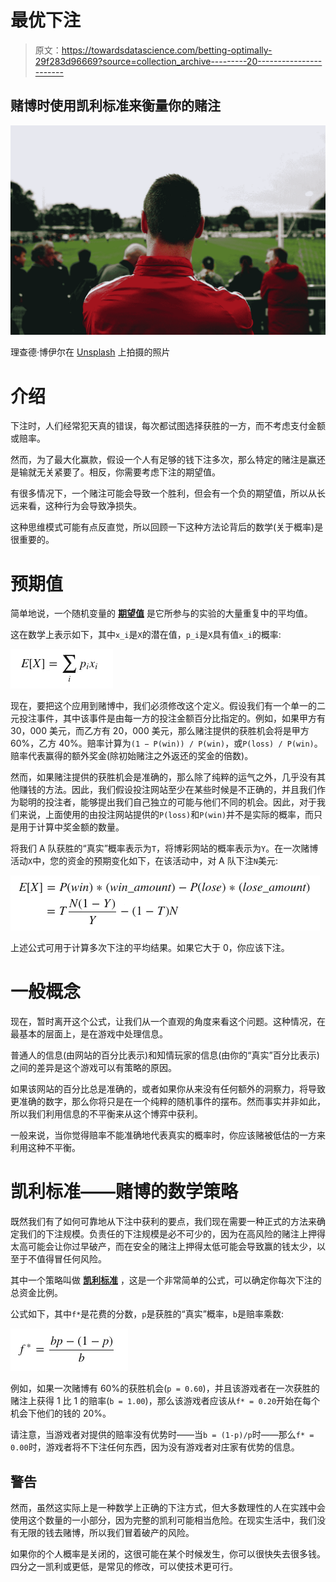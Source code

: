 # 最优下注

> 原文：<https://towardsdatascience.com/betting-optimally-29f283d96669?source=collection_archive---------20----------------------->

## 赌博时使用凯利标准来衡量你的赌注

![](img/280b211e1e63007994fc0db47c489a9a.png)

理查德·博伊尔在 [Unsplash](https://unsplash.com?utm_source=medium&utm_medium=referral) 上拍摄的照片

# 介绍

下注时，人们经常犯天真的错误，每次都试图选择获胜的一方，而不考虑支付金额或赔率。

然而，为了最大化赢款，假设一个人有足够的钱下注多次，那么特定的赌注是赢还是输就无关紧要了。相反，你需要考虑下注的期望值。

有很多情况下，一个赌注可能会导致一个胜利，但会有一个负的期望值，所以从长远来看，这种行为会导致净损失。

这种思维模式可能有点反直觉，所以回顾一下这种方法论背后的数学(关于概率)是很重要的。

# 预期值

简单地说，一个随机变量的 [**期望值**](https://en.wikipedia.org/wiki/Expected_value) 是它所参与的实验的大量重复中的平均值。

这在数学上表示如下，其中`x_i`是`X`的潜在值，`p_i`是`X`具有值`x_i`的概率:

![](img/767db790b75010c0f0a2ed9010d72744.png)

现在，要把这个应用到赌博中，我们必须修改这个定义。假设我们有一个单一的二元投注事件，其中该事件是由每一方的投注金额百分比指定的。例如，如果甲方有 30，000 美元，而乙方有 20，000 美元，那么赌注提供的获胜机会将是甲方 60%，乙方 40%。赔率计算为`(1 − P(win)) / P(win)`，或`P(loss) / P(win)`。赔率代表赢得的额外奖金(除初始赌注之外返还的奖金的倍数)。

然而，如果赌注提供的获胜机会是准确的，那么除了纯粹的运气之外，几乎没有其他赚钱的方法。因此，我们假设投注网站至少在某些时候是不正确的，并且我们作为聪明的投注者，能够提出我们自己独立的可能与他们不同的机会。因此，对于我们来说，上面使用的由投注网站提供的`P(loss)`和`P(win)`并不是实际的概率，而只是用于计算中奖金额的数量。

将我们 A 队获胜的“真实”概率表示为`T`，将博彩网站的概率表示为`Y`。在一次赌博活动`X`中，您的资金的预期变化如下，在该活动中，对 A 队下注`N`美元:

![](img/4ab730d7b2302f30ea8de621b0ceffb4.png)

上述公式可用于计算多次下注的平均结果。如果它大于 0，你应该下注。

# 一般概念

现在，暂时离开这个公式，让我们从一个直观的角度来看这个问题。这种情况，在最基本的层面上，是在游戏中处理信息。

普通人的信息(由网站的百分比表示)和知情玩家的信息(由你的“真实”百分比表示)之间的差异是这个游戏可以有策略的原因。

如果该网站的百分比总是准确的，或者如果你从来没有任何额外的洞察力，将导致更准确的数字，那么你将只是在一个纯粹的随机事件的摆布。然而事实并非如此，所以我们利用信息的不平衡来从这个博弈中获利。

一般来说，当你觉得赔率不能准确地代表真实的概率时，你应该赌被低估的一方来利用这种不平衡。

# 凯利标准——赌博的数学策略

既然我们有了如何可靠地从下注中获利的要点，我们现在需要一种正式的方法来确定我们的下注规模。负责任的下注规模是必不可少的，因为在高风险的赌注上押得太高可能会让你过早破产，而在安全的赌注上押得太低可能会导致赢的钱太少，以至于不值得冒任何风险。

其中一个策略叫做 [**凯利标准**](https://en.wikipedia.org/wiki/Kelly_criterion) ，这是一个非常简单的公式，可以确定你每次下注的总资金比例。

公式如下，其中`f*`是花费的分数，`p`是获胜的“真实”概率，`b`是赔率乘数:

![](img/cb4d828d7228346be06f86f83a9f0e96.png)

例如，如果一次赌博有 60%的获胜机会(`p = 0.60`)，并且该游戏者在一次获胜的赌注上获得 1 比 1 的赔率(`b = 1.00`)，那么该游戏者应该从`f* = 0.20`开始在每个机会下他们的钱的 20%。

请注意，当游戏者对提供的赔率没有优势时——当`b = (1-p)/p`时——那么`f* = 0.00`时，游戏者将不下注任何东西，因为没有游戏者对庄家有优势的信息。

## 警告

然而，虽然这实际上是一种数学上正确的下注方式，但大多数理性的人在实践中会使用这个数量的一小部分，因为完整的凯利可能相当危险。在现实生活中，我们没有无限的钱去赌博，所以我们冒着破产的风险。

如果你的个人概率是关闭的，这很可能在某个时候发生，你可以很快失去很多钱。四分之一凯利或更低，是常见的修改，可以使技术更可行。